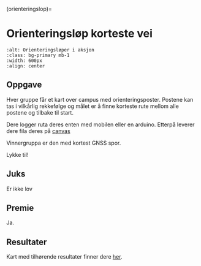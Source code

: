 (orienteringslop)=
# Orienteringsløp korteste vei

```{image} ../bilder/orientering.jpg
:alt: Orienteringsløper i aksjon
:class: bg-primary mb-1
:width: 600px
:align: center
```

## Oppgave

Hver gruppe får et kart over campus med orienteringsposter. Postene kan tas i vilkårlig rekkefølge og målet er å finne korteste rute mellom alle postene og tilbake til start.

Dere logger ruta deres enten med mobilen eller en arduino. Etterpå leverer dere fila deres på [canvas](https://nmbu.instructure.com/courses/10981/assignments/45448)

Vinnergruppa er den med kortest GNSS spor.

Lykke til!


## Juks
Er ikke lov

## Premie
Ja.

## Resultater

Kart med tilhørende resultater finner dere [her](../filer/qgis/Orienteringsløp_korteste_vei/korteste_vei.qgz).
